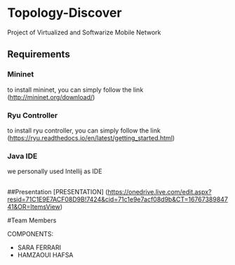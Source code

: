 # Topology-Discover
Project of Virtualized and Softwarize Mobile Network

## Requirements
### Mininet
to install mininet, you can simply follow the link
(http://mininet.org/download/)

### Ryu Controller
to install ryu controller, you can simply follow the link
(https://ryu.readthedocs.io/en/latest/getting_started.html)

### Java IDE
we personally used Intellij as IDE

## 

##Presentation
[PRESENTATION] (https://onedrive.live.com/edit.aspx?resid=71C1E9E7ACF08D9B!7424&cid=71c1e9e7acf08d9b&CT=1676738984741&OR=ItemsView)

#Team Members

COMPONENTS:
- SARA FERRARI
- HAMZAOUI HAFSA
